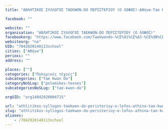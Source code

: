 ```yaml
---
title: "ΑΘΛΗΤΙΚΟΣ ΣΥΛΛΟΓΟΣ TAEKWON-DO ΠΕΡΙΣΤΕΡΙΟΥ (Ο ΛΟΦΟΣ)-Αθήνα-Tae Kwon Do"

facebook: ""

website: ""
organisation: "ΑΘΛΗΤΙΚΟΣ ΣΥΛΛΟΓΟΣ TAEKWON-DO ΠΕΡΙΣΤΕΡΙΟΥ (Ο ΛΟΦΟΣ)"
facebookorg: "https://www.facebook.com/Taekwondo-%CE%91%CE%A3-%CE%9B%CE%9F%CE%A6%CE%9F%CE%A3-169229616918939/"
websiteorg: "no"
UID: "7042020140113school"
cities: ["Αθήνα"]
perioxi: ""
address: ""

places: [""]
categories: ["Πολεμικές τέχνες"]
subcategories: ["Tae Kwon Do"]
categoryNoSLug: ["polemikes-texnes"]
subcategoriesNoSLug: ["tae-kwon-do"]

orgUID: "org14042020004715"

url: "athlitikos-syllogos-taekwon-do-peristerioy-o-lofos-athina-tae-kwon-do/athina"
slug: "athlitikos-syllogos-taekwon-do-peristerioy-o-lofos-athina-tae-kwon-do"
aliases:
    - /7042020140113school
---
```





